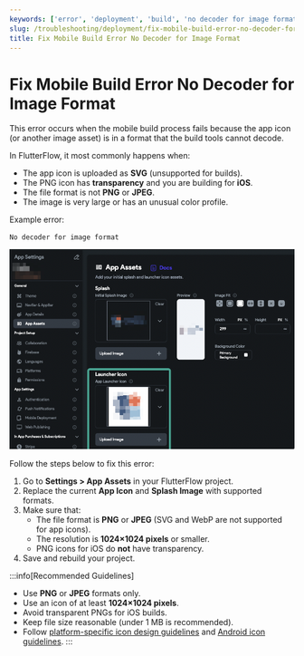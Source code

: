 ```yaml
---
keywords: ['error', 'deployment', 'build', 'no decoder for image format', 'app icon']
slug: /troubleshooting/deployment/fix-mobile-build-error-no-decoder-for-image-format
title: Fix Mobile Build Error No Decoder for Image Format
---
```


# Fix Mobile Build Error No Decoder for Image Format

This error occurs when the mobile build process fails because the app icon (or another image asset) is in a format that the build tools cannot decode.

In FlutterFlow, it most commonly happens when:

- The app icon is uploaded as **SVG** (unsupported for builds).
- The PNG icon has **transparency** and you are building for **iOS**.
- The file format is not **PNG** or **JPEG**.
- The image is very large or has an unusual color profile.

Example error:

   ```text
   No decoder for image format
   ```

   ![](../assets/20250430121258715184.png)

Follow the steps below to fix this error:

   1. Go to **Settings > App Assets** in your FlutterFlow project.
   2. Replace the current **App Icon** and **Splash Image** with supported formats.
   3. Make sure that:
      - The file format is **PNG** or **JPEG** (SVG and WebP are not supported for app icons).
      - The resolution is **1024×1024 pixels** or smaller.
      - PNG icons for iOS do **not** have transparency.
   4. Save and rebuild your project.

:::info[Recommended Guidelines]
- Use **PNG** or **JPEG** formats only.
- Use an icon of at least **1024×1024 pixels**.
- Avoid transparent PNGs for iOS builds.
- Keep file size reasonable (under 1 MB is recommended).
- Follow [platform-specific icon design guidelines](https://developer.apple.com/design/human-interface-guidelines/app-icons) and [Android icon guidelines](https://developer.android.com/develop/ui/views/launch/icon_design).
:::
